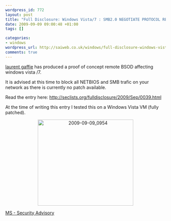 ```yaml
--- 
wordpress_id: 772
layout: post
title: "Full Disclosure: Windows Vista/7 : SMB2.0 NEGOTIATE PROTOCOL REQUEST Remote B.S.O.D"
date: 2009-09-09 09:00:48 +01:00
tags: []

categories: 
- windows
wordpress_url: http://saiweb.co.uk/windows/full-disclosure-windows-vista7-smb2-0-negotiate-protocol-request-remote-b-s-o-d
comments: true
---
```

<a href="http://g-laurent.blogspot.com/">laurent gaffie</a> has produced a proof of concept remote BSOD affecting windows vista /7.

It is advised at this time to block all NETBIOS and SMB trafic on your network as there is currently no patch available.

Read the entry here: <a href="http://seclists.org/fulldisclosure/2009/Sep/0039.html">http://seclists.org/fulldisclosure/2009/Sep/0039.html</a>

At the time of writing this entry I tested this on a Windows Vista VM (fully patched).
<p style="text-align: center;"><a href="http://cdn.saiweb.co.uk/uploads/2009/09/2009-09-09_0954.png"><img class="aligncenter size-medium wp-image-773" title="2009-09-09_0954" src="http://cdn.saiweb.co.uk/uploads/2009/09/2009-09-09_0954-300x271.png" alt="2009-09-09_0954" width="300" height="271" /></a></p>

<a href="http://www.microsoft.com/technet/security/advisory/975497.mspx">
MS - Security Advisory</a>
